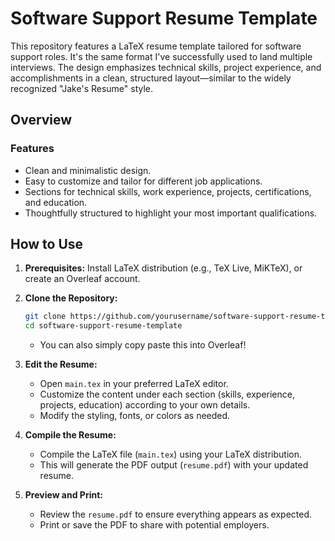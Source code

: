 # Software Support Resume Template

This repository features a LaTeX resume template tailored for software support roles. It's the same format I've successfully used to land multiple interviews. The design emphasizes technical skills, project experience, and accomplishments in a clean, structured layout—similar to the widely recognized "Jake's Resume" style.

## Overview

### Features

- Clean and minimalistic design.
- Easy to customize and tailor for different job applications.
- Sections for technical skills, work experience, projects, certifications, and education.
- Thoughtfully structured to highlight your most important qualifications.

## How to Use

1. **Prerequisites:** Install LaTeX distribution (e.g., TeX Live, MiKTeX), or create an Overleaf account.

2. **Clone the Repository:**

    ```bash
    git clone https://github.com/yourusername/software-support-resume-template.git
    cd software-support-resume-template
    ```

    - You can also simply copy paste this into Overleaf!

3. **Edit the Resume:**

    - Open `main.tex` in your preferred LaTeX editor.
    - Customize the content under each section (skills, experience, projects, education) according to your own details.
    - Modify the styling, fonts, or colors as needed.

4. **Compile the Resume:**

    - Compile the LaTeX file (`main.tex`) using your LaTeX distribution.
    - This will generate the PDF output (`resume.pdf`) with your updated resume.

5. **Preview and Print:**

    - Review the `resume.pdf` to ensure everything appears as expected.
    - Print or save the PDF to share with potential employers.